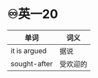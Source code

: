 # ♾️英一20

| 单词           | 词义   |
| ------------ | ---- |
| it is argued | 据说   |
| sought-after | 受欢迎的 |
